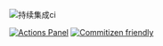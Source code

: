 ![持续集成ci](https://github.com/tangzijun/iffe-setting/workflows/deploy-github-pages/badge.svg)

[![Actions Panel](https://img.shields.io/badge/actionspanel-enabled-brightgreen)](https://www.actionspanel.app/app/tangzijun/iffe-setting)
[![Commitizen friendly](https://img.shields.io/badge/commitizen-friendly-brightgreen.svg)](http://commitizen.github.io/cz-cli/)
